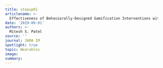 ```yaml
---
title: stepup01
articlename: >-
  Effectiveness of Behaviorally-Designed Gamification Interventions with Social Incentives for Increasing Physical Activity among Overweight and Obese Adults across the United States: The STEP UP Randomized Clinical Trial. 
date: '2019-09-01'
authors: >-
  Mitesh S. Patel
source: ''
journal: JAMA IM
spotlight: true
topic: Wearables
image: 
summary: 
---
```


